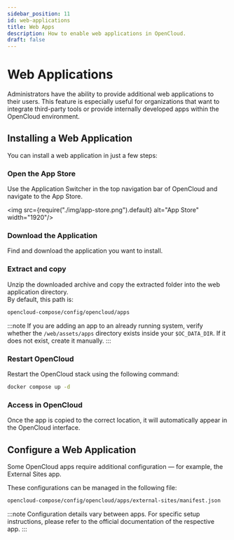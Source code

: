 ```yaml
---
sidebar_position: 11
id: web-applications
title: Web Apps
description: How to enable web applications in OpenCloud.
draft: false
---
```


# Web Applications

Administrators have the ability to provide additional web applications to their users. This feature is especially useful for organizations that want to integrate third-party tools or provide internally developed apps within the OpenCloud environment.

## Installing a Web Application

You can install a web application in just a few steps:

### Open the App Store

Use the Application Switcher in the top navigation bar of OpenCloud and navigate to the App Store.

<img src={require("./img/app-store.png").default} alt="App Store" width="1920"/>

### Download the Application

Find and download the application you want to install.

### Extract and copy

Unzip the downloaded archive and copy the extracted folder into the web application directory.  
By default, this path is:

```bash
opencloud-compose/config/opencloud/apps
```

:::note
If you are adding an app to an already running system, verify whether the `/web/assets/apps` directory exists inside your `$OC_DATA_DIR`.
If it does not exist, create it manually.
:::

### Restart OpenCloud

Restart the OpenCloud stack using the following command:

```bash
docker compose up -d
```

### Access in OpenCloud

Once the app is copied to the correct location, it will automatically appear in the OpenCloud interface.

## Configure a Web Application

Some OpenCloud apps require additional configuration — for example, the External Sites app.

These configurations can be managed in the following file:

```bash
opencloud-compose/config/opencloud/apps/external-sites/manifest.json
```

:::note
Configuration details vary between apps.
For specific setup instructions, please refer to the official documentation of the respective app.
:::
